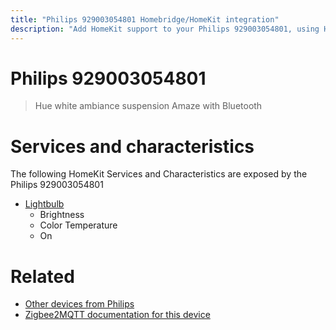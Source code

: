 ```yaml
---
title: "Philips 929003054801 Homebridge/HomeKit integration"
description: "Add HomeKit support to your Philips 929003054801, using Homebridge, Zigbee2MQTT and homebridge-z2m."
---
```

<!---
This file has been GENERATED using src/docgen/docgen.ts
DO NOT EDIT THIS FILE MANUALLY!
-->
# Philips 929003054801
> Hue white ambiance suspension Amaze with Bluetooth


# Services and characteristics
The following HomeKit Services and Characteristics are exposed by
the Philips 929003054801

* [Lightbulb](../../light.md)
  * Brightness
  * Color Temperature
  * On


# Related
* [Other devices from Philips](../index.md#philips)
* [Zigbee2MQTT documentation for this device](https://www.zigbee2mqtt.io/devices/929003054801.html)